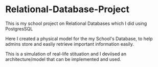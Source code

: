 # Relational-Database-Project
This is my school project on Relational Databases which I did using PostgresSQL

Here I created a physical model for the my School's Database, to help admins store and easliy retrieve important information easily.

This is a simulation of real-life stituation and I deviised an architecture/model that can be implemented and used.
